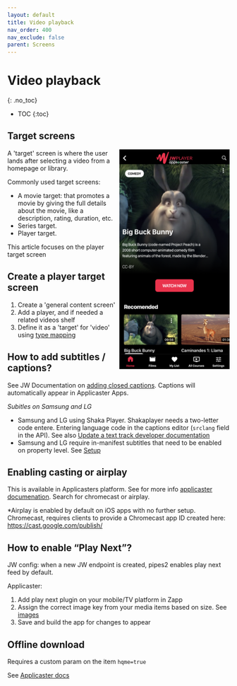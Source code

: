 ```yaml
---
layout: default
title: Video playback
nav_order: 400
nav_exclude: false
parent: Screens
---
```

# Video playback 
{: .no_toc}

- TOC
{:toc}

## Target screens
<img align="right" src="./img/movie-target.png" width="250">
A 'target' screen is where the user lands after selecting a video from a homepage or library.

Commonly used target screens:
- A movie target: that promotes a movie by giving the full details about the movie, like a description, rating, duration, etc. 
- Series target. 
- Player target. 

This article focuses on the player target screen 

## Create a player target screen 
1. Create a 'general content screen' 
1. Add a player, and if needed a related videos shelf
1. Define it as a 'target' for 'video' using [type mapping](https://jwplayer.github.io/applicaster-docs/type-mapping.html)

## How to add subtitles / captions?
See JW Documentation on [adding closed captions](https://docs.jwplayer.com/platform/docs/vdh-add-closed-captions). Captions will automatically appear in Applicaster Apps. 

*Subitles on Samsung and LG*
- Samsung and LG using Shaka Player. Shakaplayer needs a two-letter code entere. Entering language code in the captions editor (`srclang` field in the API). See also [Update a text track developer documentation](https://developer.jwplayer.com/jwplayer/reference/patch_v2-sites-site-id-media-media-id-text-tracks-track-id-)
- Samsung and LG require in-manifest subtitles that need to be enabled on property level. See [Setup](https://jwplayer.github.io/applicaster-docs/setup.html#3-enable-captions-for-samsung-and-lg-optional)

## Enabling casting or airplay
This is available in Applicasters platform. See for more info [applicaster documenation](https://docs.applicaster.com). Search for chromecast or airplay.

*Airplay is enabled by default on iOS apps with no further setup. Chromecast, requires clients to provide a Chromecast app ID created here:
https://cast.google.com/publish/

## How to enable “Play Next”?
JW config: when a new JW endpoint is created, pipes2 enables play next feed by default.

Applicaster:
1. Add play next plugin on your mobile/TV platform in Zapp
1. Assign the correct image key from your media items based on size. See [images](https://jwplayer.github.io/applicaster-docs/)
1. Save and build the app for changes to appear

## Offline download
Requires a custom param on the item `hqme=true`

See [Applicaster docs](https://docs.applicaster.com/using-zapp/mobile/downloads/download-and-offline/)
